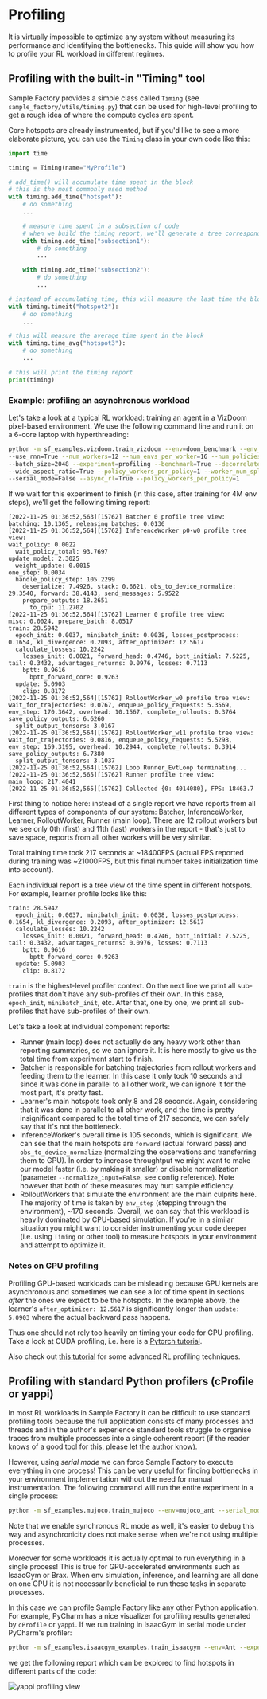 # Profiling

It is virtually impossible to optimize any system without measuring its performance and identifying the bottlenecks.
This guide will show you how to profile your RL workload in different regimes.

## Profiling with the built-in "Timing" tool

Sample Factory provides a simple class called `Timing` (see `sample_factory/utils/timing.py`) that can be used
for high-level profiling to get a rough idea of where the compute cycles are spent.

Core hotspots are already instrumented, but if you'd like to see a more elaborate picture, you can use the `Timing` class in
your own code like this:

```python
import time

timing = Timing(name="MyProfile")

# add_time() will accumulate time spent in the block
# this is the most commonly used method
with timing.add_time("hotspot"):
    # do something
    ...

    # measure time spent in a subsection of code
    # when we build the timing report, we'll generate a tree corresponding to the nesting
    with timing.add_time("subsection1"):
        # do something
        ...

    with timing.add_time("subsection2"):
        # do something
        ...

# instead of accumulating time, this will measure the last time the block was executed
with timing.timeit("hotspot2"):
    # do something
    ...

# this will measure the average time spent in the block
with timing.time_avg("hotspot3"):
    # do something
    ...

# this will print the timing report
print(timing)
```

### Example: profiling an asynchronous workload

Let's take a look at a typical RL workload: training an agent in a VizDoom pixel-based environment.
We use the following command line and run it on a 6-core laptop with hyperthreading:

```bash
python -m sf_examples.vizdoom.train_vizdoom --env=doom_benchmark --env_frameskip=4 --train_for_env_steps=4000000 \\
--use_rnn=True --num_workers=12 --num_envs_per_worker=16 --num_policies=1 --num_epochs=1 --rollout=32 --recurrence=32 \\
--batch_size=2048 --experiment=profiling --benchmark=True --decorrelate_envs_on_one_worker=False --res_w=128 --res_h=72 \\
--wide_aspect_ratio=True --policy_workers_per_policy=1 --worker_num_splits=2 --batched_sampling=False \\
--serial_mode=False --async_rl=True --policy_workers_per_policy=1
```

If we wait for this experiment to finish (in this case, after training for 4M env steps), we'll get the following timing report:

```
[2022-11-25 01:36:52,563][15762] Batcher 0 profile tree view:
batching: 10.1365, releasing_batches: 0.0136
[2022-11-25 01:36:52,564][15762] InferenceWorker_p0-w0 profile tree view:
wait_policy: 0.0022
  wait_policy_total: 93.7697
update_model: 2.3025
  weight_update: 0.0015
one_step: 0.0034
  handle_policy_step: 105.2299
    deserialize: 7.4926, stack: 0.6621, obs_to_device_normalize: 29.3540, forward: 38.4143, send_messages: 5.9522
    prepare_outputs: 18.2651
      to_cpu: 11.2702
[2022-11-25 01:36:52,564][15762] Learner 0 profile tree view:
misc: 0.0024, prepare_batch: 8.0517
train: 28.5942
  epoch_init: 0.0037, minibatch_init: 0.0038, losses_postprocess: 0.1654, kl_divergence: 0.2093, after_optimizer: 12.5617
  calculate_losses: 10.2242
    losses_init: 0.0021, forward_head: 0.4746, bptt_initial: 7.5225, tail: 0.3432, advantages_returns: 0.0976, losses: 0.7113
    bptt: 0.9616
      bptt_forward_core: 0.9263
  update: 5.0903
    clip: 0.8172
[2022-11-25 01:36:52,564][15762] RolloutWorker_w0 profile tree view:
wait_for_trajectories: 0.0767, enqueue_policy_requests: 5.3569, env_step: 170.3642, overhead: 10.1567, complete_rollouts: 0.3764
save_policy_outputs: 6.6260
  split_output_tensors: 3.0167
[2022-11-25 01:36:52,564][15762] RolloutWorker_w11 profile tree view:
wait_for_trajectories: 0.0816, enqueue_policy_requests: 5.5298, env_step: 169.3195, overhead: 10.2944, complete_rollouts: 0.3914
save_policy_outputs: 6.7380
  split_output_tensors: 3.1037
[2022-11-25 01:36:52,564][15762] Loop Runner_EvtLoop terminating...
[2022-11-25 01:36:52,565][15762] Runner profile tree view:
main_loop: 217.4041
[2022-11-25 01:36:52,565][15762] Collected {0: 4014080}, FPS: 18463.7
```

First thing to notice here: instead of a single report we have reports from all
different types of components of our system: Batcher, InferenceWorker, Learner, RolloutWorker, Runner (main loop).
There are 12 rollout workers but we see only 0th (first) and 11th (last) workers in the report - that's just
to save space, reports from all other workers will be very similar.

Total training time took 217 seconds at ~18400FPS (actual FPS reported during training was ~21000FPS, but
this final number takes initialization time into account).

Each individual report is a tree view of the time spent in different hotspots.
For example, learner profile looks like this:

```
train: 28.5942
  epoch_init: 0.0037, minibatch_init: 0.0038, losses_postprocess: 0.1654, kl_divergence: 0.2093, after_optimizer: 12.5617
  calculate_losses: 10.2242
    losses_init: 0.0021, forward_head: 0.4746, bptt_initial: 7.5225, tail: 0.3432, advantages_returns: 0.0976, losses: 0.7113
    bptt: 0.9616
      bptt_forward_core: 0.9263
  update: 5.0903
    clip: 0.8172
```

`train` is the highest-level profiler context. On the next line we print all sub-profiles that don't have any
sub-profiles of their own. In this case, `epoch_init`, `minibatch_init`, etc.
After that, one by one, we print all sub-profiles that have sub-profiles of their own.

Let's take a look at individual component reports:

* Runner (main loop) does not actually do any heavy work other than reporting summaries, so we can ignore it.
It is here mostly to give us the total time from experiment start to finish.
* Batcher is responsible for batching trajectories from rollout workers and feeding them to the learner. In
this case it only took 10 seconds and since it was done in parallel to all other work, we can ignore it for the most part,
it's pretty fast.
* Learner's main hotspots took only 8 and 28 seconds. Again, considering that it was done in parallel to all other work,
and the time is pretty insignificant compared to the total time of 217 seconds, we can
safely say that it's not the bottleneck.
* InferenceWorker's overall time is 105 seconds, which is significant. We can see that the main hotspots are
`forward` (actual forward pass) and `obs_to_device_normalize` (normalizing the observations and transferring them to GPU).
In order to increase throughtput we might want to make our model faster (i.e. by making it smaller) or disable normalization
(parameter `--normalize_input=False`, see config reference).
Note however that both of these measures may hurt sample efficiency.
* RolloutWorkers that simulate the environment are the main culprits here.
The majority of time is taken by `env_step` (stepping through the environment), ~170 seconds. Overall, we can say that this workload
is heavily dominated by CPU-based simulation. If you're in a similar situation you might want to consider instrumenting
your code deeper (i.e. using `Timing` or other tool) to measure hotspots in your environment and attempt to optimize it.

### Notes on GPU profiling

Profiling GPU-based workloads can be misleading because GPU kernels are asynchronous and sometimes we can see 
a lot of time spent in sections _after_ the ones we expect to be the hotspots.
In the example above, the learner's `after_optimizer: 12.5617` is significantly longer than `update: 5.0903` where
the actual backward pass happens.

Thus one should not rely too heavily on timing your code for GPU profiling.
Take a look at CUDA profiling, i.e. here is a [Pytorch tutorial](https://pytorch.org/tutorials/recipes/recipes/profiler_recipe.html).

Also check out [this tutorial](https://www.youtube.com/watch?v=I4MjX598ZYs&list=PLGywud_-HlCORC0c4uj97oppQrGiB6JNy)
for some advanced RL profiling techniques.

## Profiling with standard Python profilers (cProfile or yappi)

In most RL workloads in Sample Factory it can be difficult to use standard profiling tools because the full application
consists of many processes and threads and in the author's experience standard tools struggle to organise
traces from multiple processes into a single coherent report
(if the reader knows of a good tool for this, please [let the author know](mailto:apetrenko1991@gmail.com)).

However, using *serial mode* we can force Sample Factory to execute everything in one process! This can be very useful
for finding bottlenecks in your environment implementation without the need for manual instrumentation.
The following command will run the entire experiment in a single process:

```bash
python -m sf_examples.mujoco.train_mujoco --env=mujoco_ant --serial_mode=True --async_rl=False
```

Note that we enable synchronous RL mode as well, it's easier to debug this way and asynchronicity does not make
sense when we're not using multiple processes.

Moreover for some workloads it is actually optimal to run everything in a single process! This is true for
GPU-accelerated environments such as IsaacGym or Brax. When env simulation, inference, and learning are all done on one GPU
it is not necessarily beneficial to run these tasks in separate processes.

In this case we can profile Sample Factory like any other Python application. For example, PyCharm has a nice visualizer
for profiling results generated by `cProfile` or `yappi`. If we run training in IsaacGym in serial mode under PyCharm's profiler:

```bash
python -m sf_examples.isaacgym_examples.train_isaacgym --env=Ant --experiment=igeAnt
```

we get the following report which can be explored to find hotspots in different parts of the code: 

<img src="https://github.com/alex-petrenko/sf_assets/blob/main/docs/prof.png?raw=true" alt="yappi profiling view">